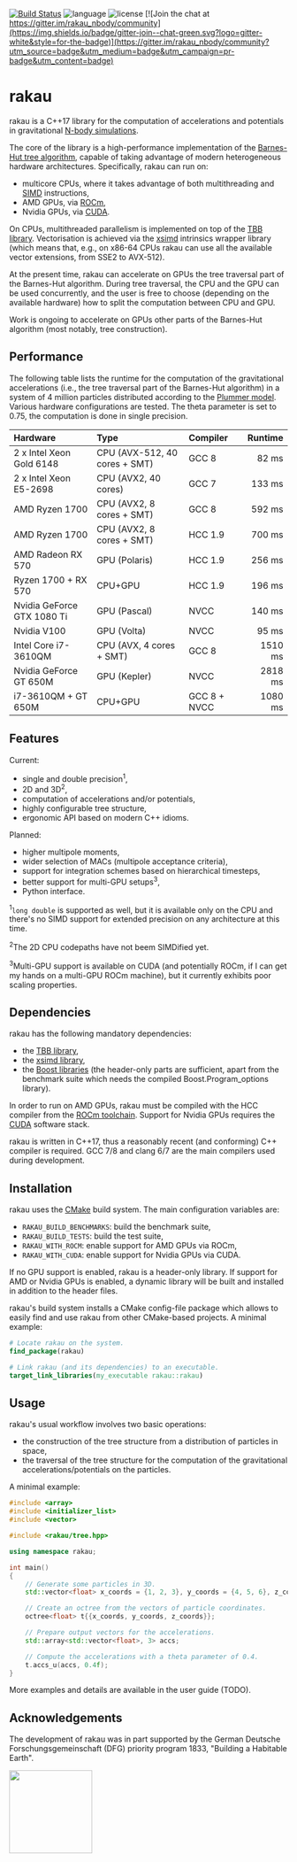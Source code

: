 [![Build Status](https://img.shields.io/travis/bluescarni/rakau/master.svg?logo=travis&style=for-the-badge)](https://travis-ci.org/bluescarni/rakau)
![language](https://img.shields.io/badge/language-C%2B%2B17-red.svg?style=for-the-badge)
![license](https://img.shields.io/badge/license-MPL2-blue.svg?style=for-the-badge)
[![Join the chat at https://gitter.im/rakau_nbody/community](https://img.shields.io/badge/gitter-join--chat-green.svg?logo=gitter-white&style=for-the-badge)](https://gitter.im/rakau_nbody/community?utm_source=badge&utm_medium=badge&utm_campaign=pr-badge&utm_content=badge)

rakau
=====

rakau is a C++17 library for the computation of accelerations and potentials in gravitational
[N-body simulations](https://en.wikipedia.org/wiki/N-body_simulation).

The core of the library is a high-performance implementation of the
[Barnes-Hut tree algorithm](https://en.wikipedia.org/wiki/Barnes%E2%80%93Hut_simulation), capable of
taking advantage of modern heterogeneous hardware architectures. Specifically, rakau can run on:

* multicore CPUs, where it takes advantage of both multithreading and [SIMD](https://en.wikipedia.org/wiki/SIMD) instructions,
* AMD GPUs, via [ROCm](https://rocm.github.io/),
* Nvidia GPUs, via [CUDA](https://en.wikipedia.org/wiki/CUDA).

On CPUs, multithreaded parallelism is implemented on top of the [TBB library](https://www.threadingbuildingblocks.org/).
Vectorisation is achieved via the [xsimd](https://github.com/QuantStack/xsimd) intrinsics wrapper library
(which means that, e.g., on x86-64 CPUs rakau can use all the available vector extensions, from SSE2 to AVX-512).

At the present time, rakau can accelerate on GPUs the tree traversal part of the Barnes-Hut algorithm.
During tree traversal, the CPU and the GPU can be used concurrently, and the user is free to choose
(depending on the available hardware) how to split the computation between CPU and GPU.

Work is ongoing to accelerate on GPUs other parts of the Barnes-Hut algorithm (most notably, tree
construction).

Performance
-----------

The following table lists the runtime for the computation of the gravitational accelerations
(i.e., the tree traversal part of the Barnes-Hut algorithm) in a system of 4 million particles
distributed according to the [Plummer model](https://en.wikipedia.org/wiki/Plummer_model).
Various hardware configurations are tested. The theta parameter is set to 0.75,
the computation is done in single precision.

| Hardware                           | Type                 | Compiler     | Runtime |
| :--------------------------------- | :------------------- | :----------- | ------: |
| 2 x Intel Xeon Gold 6148 | CPU (AVX-512, 40 cores + SMT) | GCC 8        |   82 ms |
| 2 x Intel Xeon E5-2698      | CPU (AVX2, 40 cores)       | GCC 7        |  133 ms |
| AMD Ryzen 1700              | CPU (AVX2, 8 cores + SMT)  | GCC 8        |  592 ms |
| AMD Ryzen 1700              | CPU (AVX2, 8 cores + SMT)  | HCC 1.9      |  700 ms |
| AMD Radeon RX 570                  | GPU (Polaris)        | HCC 1.9      |  256 ms |
| Ryzen 1700 + RX 570                | CPU+GPU              | HCC 1.9      |  196 ms |
| Nvidia GeForce GTX 1080 Ti         | GPU (Pascal)         | NVCC         |  140 ms |
| Nvidia V100                        | GPU (Volta)          | NVCC         |   95 ms |
| Intel Core i7-3610QM         | CPU (AVX, 4 cores + SMT)  | GCC 8        | 1510 ms |
| Nvidia GeForce GT 650M             | GPU (Kepler)         | NVCC         | 2818 ms |
| i7-3610QM + GT 650M                | CPU+GPU              | GCC 8 + NVCC | 1080 ms |

Features
--------

Current:

* single and double precision<sup>1</sup>,
* 2D and 3D<sup>2</sup>,
* computation of accelerations and/or potentials,
* highly configurable tree structure,
* ergonomic API based on modern C++ idioms.

Planned:

* higher multipole moments,
* wider selection of MACs (multipole acceptance criteria),
* support for integration schemes based on hierarchical timesteps,
* better support for multi-GPU setups<sup>3</sup>,
* Python interface.

<sup>1</sup>``long double`` is supported as well,
but it is available only on the CPU and there's no SIMD support for extended precision
on any architecture at this time.

<sup>2</sup>The 2D CPU codepaths have not beem SIMDified yet.

<sup>3</sup>Multi-GPU support is available on CUDA (and potentially ROCm,
if I can get my hands on a multi-GPU ROCm machine), but it currently exhibits poor
scaling properties.

Dependencies
------------

rakau has the following mandatory dependencies:

* the [TBB library](https://www.threadingbuildingblocks.org/),
* the [xsimd library](https://github.com/QuantStack/xsimd),
* the [Boost libraries](https://www.boost.org) (the header-only parts are sufficient,
  apart from the benchmark suite which needs the compiled Boost.Program_options library).

In order to run on AMD GPUs, rakau must be compiled with the HCC compiler from the
[ROCm toolchain](https://rocm.github.io/). Support for Nvidia GPUs requires the
[CUDA](https://en.wikipedia.org/wiki/CUDA) software stack.

rakau is written in C++17, thus a reasonably recent (and conforming) C++ compiler is required.
GCC 7/8 and clang 6/7 are the main compilers used during development.

Installation
------------

rakau uses the [CMake](https://cmake.org/) build system. The main configuration variables
are:

* ``RAKAU_BUILD_BENCHMARKS``: build the benchmark suite,
* ``RAKAU_BUILD_TESTS``: build the test suite,
* ``RAKAU_WITH_ROCM``: enable support for AMD GPUs via ROCm,
* ``RAKAU_WITH_CUDA``: enable support for Nvidia GPUs via CUDA.

If no GPU support is enabled, rakau is a header-only library. If support
for AMD or Nvidia GPUs is enabled, a dynamic library will be built and installed
in addition to the header files.

rakau's build system installs a CMake config-file package which allows to easily
find and use rakau from other CMake-based projects. A minimal example:

```cmake
# Locate rakau on the system.
find_package(rakau)

# Link rakau (and its dependencies) to an executable.
target_link_libraries(my_executable rakau::rakau)
```

Usage
-----

rakau's usual workflow involves two basic operations:

* the construction of the tree structure from a distribution of
  particles in space,
* the traversal of the tree structure for the computation of the
  gravitational accelerations/potentials on the particles.

A minimal example:

```c++
#include <array>
#include <initializer_list>
#include <vector>

#include <rakau/tree.hpp>

using namespace rakau;

int main()
{
    // Generate some particles in 3D.
    std::vector<float> x_coords = {1, 2, 3}, y_coords = {4, 5, 6}, z_coords = {7, 8, 9};

    // Create an octree from the vectors of particle coordinates.
    octree<float> t{{x_coords, y_coords, z_coords}};

    // Prepare output vectors for the accelerations.
    std::array<std::vector<float>, 3> accs;

    // Compute the accelerations with a theta parameter of 0.4.
    t.accs_u(accs, 0.4f);
}
```

More examples and details are available in the user guide (TODO).

Acknowledgements
----------------

The development of rakau was in part supported by the German
Deutsche Forschungsgemeinschaft (DFG) priority program 1833, "Building a Habitable Earth".

<img src="https://github.com/bluescarni/rakau/raw/master/spp1833.png" width="150">
